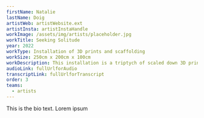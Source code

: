 ```yaml
---
firstName: Natalie
lastName: Doig
artistWeb: artistWebsite.ext
artistInsta: artistInstaHandle
workImage: /assets/img/artists/placeholder.jpg
workTitle: Seeking Solitude
year: 2022
workType: Installation of 3D prints and scaffolding
workSize: 250cm x 200cm x 100cm
workDescription: This installation is a triptych of scaled down 3D printed figures of the artist moving through a delineated space. Using the accuracy of digital technology, this piece grants access for the first time for the blind artist to his own body. The figures are framed with layers of scaffolding that are a parody of gallery casements. Through granting every visitor, sight disabled or otherwise, access to the touchable figures, it offers something close to equality of experience.
audioLink: fullUrlforAudio
transcriptLink: fullUrlforTranscript
order: 3
teams:
  - artists
---
```


This is the bio text.
Lorem ipsum

